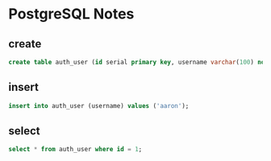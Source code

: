 # PostgreSQL Notes

## create

```sql
create table auth_user (id serial primary key, username varchar(100) not null);
```



## insert

```sql
insert into auth_user (username) values ('aaron');
```



## select

```sql
select * from auth_user where id = 1;
```

